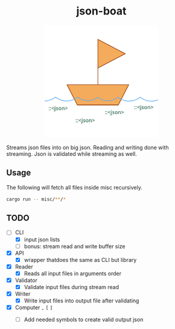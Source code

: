 
<h1 align="center">json-boat</h1>

<p align="center">
<img src="assets/boat.png" width=300 />
</p>

Streams json files into on big json. Reading and writing done with streaming. Json is validated while streaming as well.

## Usage

The following will fetch all files inside misc recursively.

```bash
cargo run -- misc/**/*
```

## TODO
- [ ] CLI
  - [x] input json lists
  - [ ] bonus: stream read and write buffer size
- [x] API
  - [x] wrapper thatdoes the same as CLI but library
- [x] Reader
  - [x] Reads all input files in arguments order
- [x] Validator
  - [x] Validate input files during stream read
- [x] Writer
  - [x] Write input files into output file after validating
- [x] Computer `,` `[` `]`
  - [ ] Add needed symbols to create valid output json

